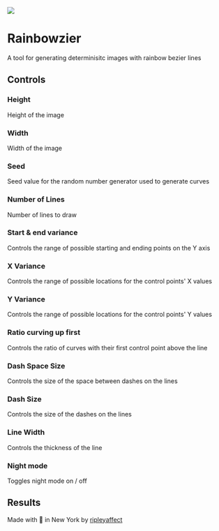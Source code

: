 ![](http://i.imgur.com/AsL7YKk.png)

# Rainbowzier

A tool for generating determinisitc images with rainbow bezier lines


## Controls

### Height
Height of the image

### Width
Width of the image

### Seed
Seed value for the random number generator used to generate curves

### Number of Lines
Number of lines to draw

### Start & end variance
Controls the range of possible starting and ending points on the Y axis

### X Variance
Controls the range of possible locations for the control points' X values

### Y Variance
Controls the range of possible locations for the control points' Y values

### Ratio curving up first
Controls the ratio of curves with their first control point above the line

### Dash Space Size
Controls the size of the space between dashes on the lines

### Dash Size
Controls the size of the dashes on the lines

### Line Width
Controls the thickness of the line

### Night mode
Toggles night mode on / off


## Results



Made with 🍕 in New York by [ripleyaffect](https://github.com/ripleyaffect)
